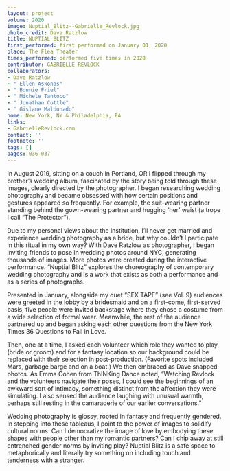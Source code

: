 ```yaml
---
layout: project
volume: 2020
image: Nuptial_Blitz--Gabrielle_Revlock.jpg
photo_credit: Dave Ratzlow
title: NUPTIAL BLITZ
first_performed: first performed on January 01, 2020
place: The Flea Theater
times_performed: performed five times in 2020
contributor: GABRIELLE REVLOCK
collaborators:
- Dave Ratzlow
- " Ellen Askonas"
- " Bonnie Friel"
- " Michele Tantoco"
- " Jonathan Cottle"
- " Gislane Maldonado"
home: New York, NY & Philadelphia, PA
links:
- GabrielleRevlock.com
contact: ''
footnote: ''
tags: []
pages: 036-037
---
```




In August 2019, sitting on a couch in Portland, OR I flipped through my brother’s wedding album, fascinated by the story being told through these images, clearly directed by the photographer. I began researching wedding photography and became obsessed with how certain positions and gestures appeared so frequently. For example, the suit-wearing partner standing behind the gown-wearing partner and hugging ‘her’ waist  (a trope I call “The Protector”). 

Due to my personal views about the institution, I’ll never get married and experience wedding photography as a bride, but why couldn’t I participate in this ritual in my own way? With Dave Ratzlow as photographer, I began inviting friends to pose in wedding photos around NYC, generating thousands of images. More photos were created during the interactive performance. “Nuptial Blitz” explores the choreography of contemporary wedding photography and is a work that exists as both a performance and as a series of photographs.

Presented in January, alongside my duet “SEX TAPE” (see Vol. 9) audiences were greeted in the lobby by a bridesmaid and on a first-come, first-served basis, five people were invited backstage where they chose a costume from a wide selection of formal wear. Meanwhile, the rest of the audience partnered up and began asking each other questions from the New York Times 36 Questions to Fall in Love.

Then, one at a time, I asked each volunteer which role they wanted to play (bride or groom) and for a fantasy location so our background could be replaced with their selection in post-production. (Favorite spots included Mars, garbage barge and on a boat.) We then embraced as Dave snapped photos. As Emma Cohen from ThINKing Dance noted, “Watching Revlock and the volunteers navigate their poses, I could see the beginnings of an awkward sort of intimacy, something distinct from the affection they were simulating. I also sensed the audience laughing with unusual warmth, perhaps still resting in the camaraderie of our earlier conversations.”

Wedding photography is glossy, rooted in fantasy and frequently gendered. In stepping into these tableaus, I point to the power of images to solidify cultural norms. Can I democratize the image of love by embodying these shapes with people other than my romantic partners? Can I chip away at still entrenched gender norms by inviting play? Nuptial Blitz is a safe space to metaphorically and literally try something on including touch and tenderness with a stranger.
